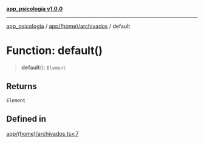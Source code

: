 [**app_psicologia v1.0.0**](../../../../README.md)

***

[app_psicologia](../../../../modules.md) / [app/(home)/archivados](../README.md) / default

# Function: default()

> **default**(): `Element`

## Returns

`Element`

## Defined in

[app/(home)/archivados.tsx:7](https://github.com/XxtbmfxX/app_psicologia/blob/1b7e1a732f6dc51a16bb04e0db4a2462b477a368/app/(home)/archivados.tsx#L7)
